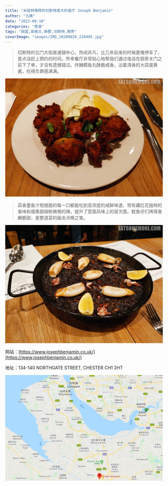 ```yaml
---
title: "米其林推荐的切斯特意大利餐厅 Joseph Benjamin"
author: "九姨"
date: "2023-09-10"
categories: "美食"
tags: "英国,英格兰,柴郡,切斯特,推荐"
coverImage: "images/IMG_20200826_220405.jpg"
---
```


>切斯特的北门大街直通镇中心，热闹非凡，比几年前来的时候更难停车了，差点没赶上预约的时间。所幸餐厅非常贴心地帮我们通过电话在厨房关门之前下了单，才没有遗憾错过。炸腌鳕鱼丸酥脆咸香，沾着清香的大蒜蛋黄酱，吃得负罪感满满。

![Joseph Benjamin](images/IMG_20200826_215108.jpg)

>蒜香墨鱼汁短细面的每一口都能吃到高浓度的咸鲜味道，带有藏红花独特的香味和烟熏甜椒粉微微的辣，提升了意面风味上的层次感。鱿鱼仔们烤得香嫩脆甜，是整道菜的画龙点睛之笔。

![Joseph Benjamin](images/IMG_20200826_220405.jpg)


网站：[https://www.josephbenjamin.co.uk/](https://www.josephbenjamin.co.uk/)

地址：134-140 NORTHGATE STREET, CHESTER CH1 2HT

![Joseph Benjamin](images/josephbenjamin.jpg)
